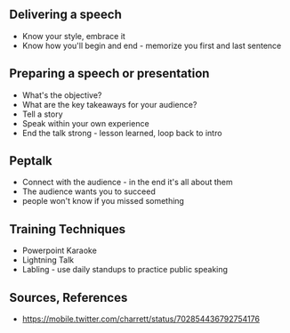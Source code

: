 ## Delivering a speech

* Know your style, embrace it
* Know how you'll begin and end - memorize you first and last sentence

## Preparing a speech or presentation

* What's the objective?
* What are the key takeaways for your audience?
* Tell a story
* Speak within your own experience
* End the talk strong - lesson learned, loop back to intro

## Peptalk

* Connect with the audience - in the end it's all about them
* The audience wants you to succeed
* people won't know if you missed something

## Training Techniques
* Powerpoint Karaoke
* Lightning Talk
* Labling - use daily standups to practice public speaking

## Sources, References
* https://mobile.twitter.com/charrett/status/702854436792754176
